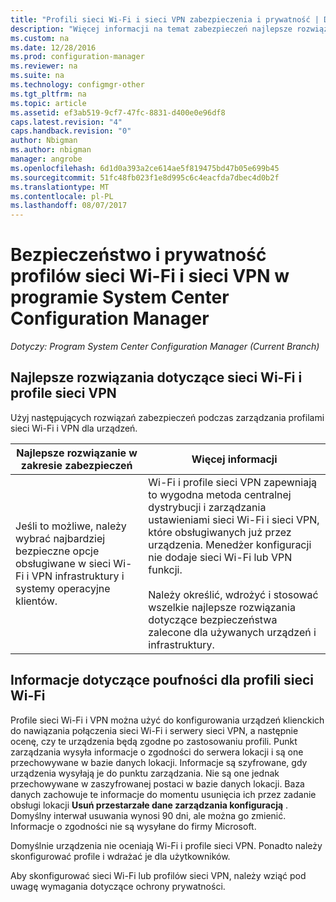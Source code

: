 ```yaml
---
title: "Profili sieci Wi-Fi i sieci VPN zabezpieczenia i prywatność | Dokumentacja firmy Microsoft"
description: "Więcej informacji na temat zabezpieczeń najlepsze rozwiązania dotyczące zarządzania profilami sieci Wi-Fi i VPN dla urządzeń w programie System Center Configuration Manager."
ms.custom: na
ms.date: 12/28/2016
ms.prod: configuration-manager
ms.reviewer: na
ms.suite: na
ms.technology: configmgr-other
ms.tgt_pltfrm: na
ms.topic: article
ms.assetid: ef3ab519-9cf7-47fc-8831-d400e0e96df8
caps.latest.revision: "4"
caps.handback.revision: "0"
author: Nbigman
ms.author: nbigman
manager: angrobe
ms.openlocfilehash: 6d1d0a393a2ce614ae5f819475bd47b05e699b45
ms.sourcegitcommit: 51fc48fb023f1e8d995c6c4eacfda7dbec4d0b2f
ms.translationtype: MT
ms.contentlocale: pl-PL
ms.lasthandoff: 08/07/2017
---
```

# <a name="security-and-privacy-for-wi-fi-and-vpn-profiles-in-system-center-configuration-manager"></a>Bezpieczeństwo i prywatność profilów sieci Wi-Fi i sieci VPN w programie System Center Configuration Manager

*Dotyczy: Program System Center Configuration Manager (Current Branch)*

##  <a name="security-best-practices-for-wi-fi--and-vpn-profiles"></a>Najlepsze rozwiązania dotyczące sieci Wi-Fi i profile sieci VPN  
 Użyj następujących rozwiązań zabezpieczeń podczas zarządzania profilami sieci Wi-Fi i VPN dla urządzeń.  

|Najlepsze rozwiązanie w zakresie zabezpieczeń|Więcej informacji|  
|----------------------------|----------------------|  
|Jeśli to możliwe, należy wybrać najbardziej bezpieczne opcje obsługiwane w sieci Wi-Fi i VPN infrastruktury i systemy operacyjne klientów.|Wi-Fi i profile sieci VPN zapewniają to wygodna metoda centralnej dystrybucji i zarządzania ustawieniami sieci Wi-Fi i sieci VPN, które obsługiwanych już przez urządzenia. Menedżer konfiguracji nie dodaje sieci Wi-Fi lub VPN funkcji.<br /><br /> Należy określić, wdrożyć i stosować wszelkie najlepsze rozwiązania dotyczące bezpieczeństwa zalecone dla używanych urządzeń i infrastruktury.|  

## <a name="privacy-information-for-wi-fi-profiles"></a>Informacje dotyczące poufności dla profili sieci Wi-Fi  
 Profile sieci Wi-Fi i VPN można użyć do konfigurowania urządzeń klienckich do nawiązania połączenia sieci Wi-Fi i serwery sieci VPN, a następnie ocenę, czy te urządzenia będą zgodne po zastosowaniu profili. Punkt zarządzania wysyła informacje o zgodności do serwera lokacji i są one przechowywane w bazie danych lokacji. Informacje są szyfrowane, gdy urządzenia wysyłają je do punktu zarządzania. Nie są one jednak przechowywane w zaszyfrowanej postaci w bazie danych lokacji. Baza danych zachowuje te informacje do momentu usunięcia ich przez zadanie obsługi lokacji **Usuń przestarzałe dane zarządzania konfiguracją** . Domyślny interwał usuwania wynosi 90 dni, ale można go zmienić. Informacje o zgodności nie są wysyłane do firmy Microsoft.  

 Domyślnie urządzenia nie oceniają Wi-Fi i profile sieci VPN. Ponadto należy skonfigurować profile i wdrażać je dla użytkowników.  

 Aby skonfigurować sieci Wi-Fi lub profilów sieci VPN, należy wziąć pod uwagę wymagania dotyczące ochrony prywatności.  
